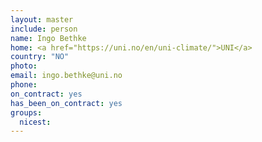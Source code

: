 ```yaml
---
layout: master
include: person
name: Ingo Bethke
home: <a href="https://uni.no/en/uni-climate/">UNI</a>
country: "NO"
photo:
email: ingo.bethke@uni.no
phone:
on_contract: yes
has_been_on_contract: yes
groups:
  nicest:
---
```

